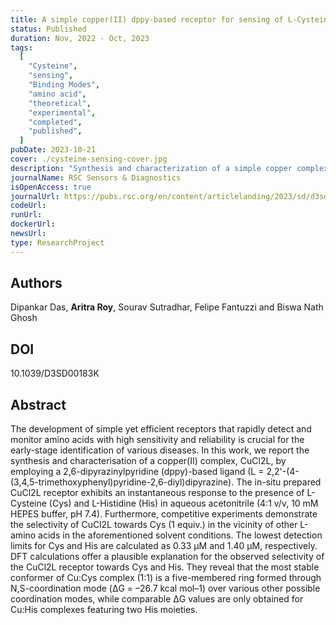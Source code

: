 ```yaml
---
title: A simple copper(II) dppy-based receptor for sensing of L-Cysteine and L-Histidine in aqueous acetonitrile medium
status: Published
duration: Nov, 2022 - Oct, 2023
tags:
  [
    "Cysteine",
    "sensing",
    "Binding Modes",
    "amino acid",
    "theoretical",
    "experimental",
    "completed",
    "published",
  ]
pubDate: 2023-10-21
cover: ./cysteine-sensing-cover.jpg
description: "Synthesis and characterization of a simple copper complex using L-Cysteine to use as a vital antioxidant to protect cells and tissues from oxidation."
journalName: RSC Sensors & Diagnostics
isOpenAccess: true
journalUrl: https://pubs.rsc.org/en/content/articlelanding/2023/sd/d3sd00183k
codeUrl:
runUrl:
dockerUrl:
newsUrl:
type: ResearchProject
---
```


## Authors

Dipankar Das, **Aritra Roy**, Sourav Sutradhar, Felipe Fantuzzi and Biswa Nath Ghosh

## DOI

10.1039/D3SD00183K

## Abstract

The development of simple yet efficient receptors that rapidly detect and monitor amino acids with high sensitivity and reliability is crucial for the early-stage identification of various diseases. In this work, we report the synthesis and characterisation of a copper(II) complex, CuCl2L, by employing a 2,6-dipyrazinylpyridine (dppy)-based ligand (L = 2,2'-(4-(3,4,5-trimethoxyphenyl)pyridine-2,6-diyl)dipyrazine). The in-situ prepared CuCl2L receptor exhibits an instantaneous response to the presence of L-Cysteine (Cys) and L-Histidine (His) in aqueous acetonitrile (4:1 v/v, 10 mM HEPES buffer, pH 7.4). Furthermore, competitive experiments demonstrate the selectivity of CuCl2L towards Cys (1 equiv.) in the vicinity of other L-amino acids in the aforementioned solvent conditions. The lowest detection limits for Cys and His are calculated as 0.33 µM and 1.40 µM, respectively. DFT calculations offer a plausible explanation for the observed selectivity of the CuCl2L receptor towards Cys and His. They reveal that the most stable conformer of Cu:Cys complex (1:1) is a five-membered ring formed through N,S-coordination mode (ΔG = –26.7 kcal mol–1) over various other possible coordination modes, while comparable ΔG values are only obtained for Cu:His complexes featuring two His moieties.
